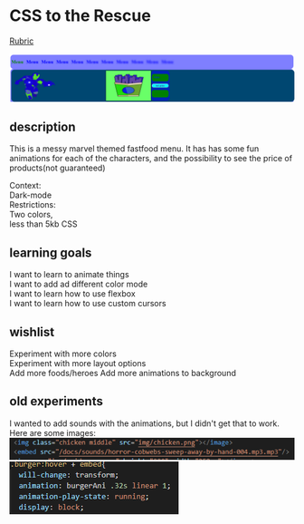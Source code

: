 # CSS to the Rescue 

[Rubric](https://docs.google.com/spreadsheets/d/1Xv48MSiACNmnM6nXpGGUb8mJDC459uSaxJszO_zLEp8/edit?usp=sharing)

![alt text](https://github.com/mordock/css-to-the-rescue-1920/blob/master/docs/img/Screenshot_1.png)

## description
This is a messy marvel themed fastfood menu. It has has some fun animations for each of the characters, and the possibility to see the price of products(not guaranteed)

Context:  
Dark-mode  
Restrictions:  
Two colors,  
less than 5kb CSS  

<!-- Add a nice image here at the end of the week, showing off your shiny frontend 📸 -->

<!-- ...but how does one use this project? What are its features 🤔 -->

<!-- Maybe a checklist of done stuff and stuff still on your wishlist? ✅ -->

## learning goals
I want to learn to animate things  
I want to add ad different color mode  
I want to learn how to use flexbox  
I want to learn how to use custom cursors  

## wishlist
Experiment with more colors  
Experiment with more layout options  
Add more foods/heroes
Add more animations to background

## old experiments
I wanted to add sounds with the animations, but I didn't get that to work. Here are some images:  
![alt text](https://github.com/mordock/css-to-the-rescue-1920/blob/master/docs/img/sounds.png)  
![alt text](https://github.com/mordock/css-to-the-rescue-1920/blob/master/docs/img/sounds_01.png)  

